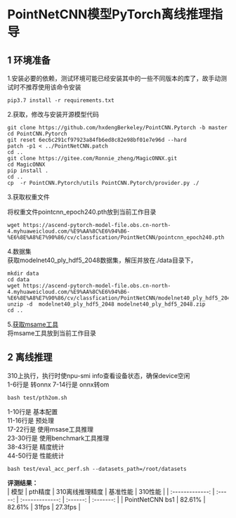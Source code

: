 # PointNetCNN模型PyTorch离线推理指导

## 1 环境准备 

1.安装必要的依赖，测试环境可能已经安装其中的一些不同版本的库了，故手动测试时不推荐使用该命令安装  
```
pip3.7 install -r requirements.txt  
```

2.获取，修改与安装开源模型代码  
```
git clone https://github.com/hxdengBerkeley/PointCNN.Pytorch -b master   
cd PointCNN.Pytorch  
git reset 6ec6c291cf97923a84fb6ed8c82e98bf01e7e96d --hard 
patch -p1 < ../PointNetCNN.patch
cd ..
git clone https://gitee.com/Ronnie_zheng/MagicONNX.git
cd MagicONNX
pip install .
cd ..
cp  -r PointCNN.Pytorch/utils PointCNN.Pytorch/provider.py ./
```
3.获取权重文件  

将权重文件pointcnn_epoch240.pth放到当前工作目录  
```
wget https://ascend-pytorch-model-file.obs.cn-north-4.myhuaweicloud.com/%E9%AA%8C%E6%94%B6-%E6%8E%A8%E7%90%86/cv/classfication/PointNetCNN/pointcnn_epoch240.pth
```

4.数据集     
获取modelnet40_ply_hdf5_2048数据集，解压并放在./data目录下，
```
mkdir data
cd data
wget https://ascend-pytorch-model-file.obs.cn-north-4.myhuaweicloud.com/%E9%AA%8C%E6%94%B6-%E6%8E%A8%E7%90%86/cv/classfication/PointNetCNN/modelnet40_ply_hdf5_2048.zip
unzip -d  modelnet40_ply_hdf5_2048 modelnet40_ply_hdf5_2048.zip
cd ..
```

5.[获取msame工具](https://gitee.com/ascend/tools/tree/master/msame#https://gitee.com/ascend/tools.git)  
将msame工具放到当前工作目录  

## 2 离线推理 

310上执行，执行时使npu-smi info查看设备状态，确保device空闲  
1-6行是 转onnx
7-14行是 onnx转om
```
bash test/pth2om.sh  
```
1-10行是 基本配置  
11-16行是 预处理  
17-22行是 使用msase工具推理  
23-30行是 使用benchmark工具推理  
38-43行是 精度统计  
44-50行是 性能统计  
```
bash test/eval_acc_perf.sh --datasets_path=/root/datasets  
```
 **评测结果：**   
|      模型       | pth精度 | 310离线推理精度 | 基准性能 |  310性能  |
| :-------------: | :-----: | :-------------: | :------: | :-------: |
| PointNetCNN bs1 | 82.61%  |     82.61%      |    31fps     | 27.3fps |

